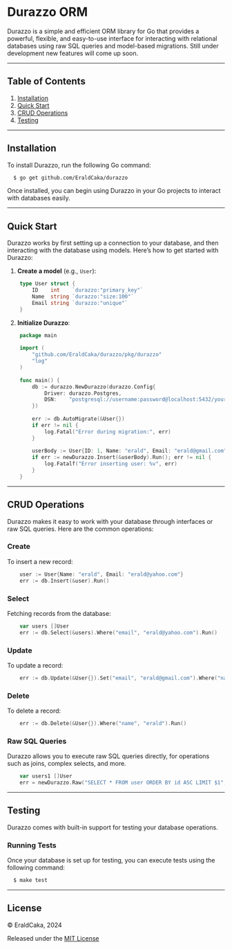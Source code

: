 
# Durazzo ORM

Durazzo is a simple and efficient ORM library for Go that provides a powerful, flexible, and easy-to-use interface for interacting with relational databases using raw SQL queries and model-based migrations. Still under development new features will come up soon.

---

## Table of Contents

1. [Installation](#installation)
2. [Quick Start](#quick-start)
3. [CRUD Operations](#crud-operations)
4. [Testing](#testing)

---

## Installation

To install Durazzo, run the following Go command:

```bash
  $ go get github.com/EraldCaka/durazzo
```

Once installed, you can begin using Durazzo in your Go projects to interact with databases easily.

---

## Quick Start

Durazzo works by first setting up a connection to your database, and then interacting with the database using models. Here’s how to get started with Durazzo:

1. **Create a model** (e.g., `User`):

```go
    type User struct {
        ID    int    `durazzo:"primary_key"`
        Name  string `durazzo:"size:100"`
        Email string `durazzo:"unique"`
    }
```

2. **Initialize Durazzo**:

```go
    package main
    
    import (
        "github.com/EraldCaka/durazzo/pkg/durazzo"
        "log"
    )
    
    func main() {
        db := durazzo.NewDurazzo(durazzo.Config{
            Driver: durazzo.Postgres,
            DSN:    "postgresql://username:password@localhost:5432/yourdbname?sslmode=disable",
        })
    
        err := db.AutoMigrate(&User{})
        if err != nil {
            log.Fatal("Error during migration:", err)
        }
		
        userBody := User{ID: 1, Name: "erald", Email: "erald@gmail.com"}
        if err := newDurazzo.Insert(&userBody).Run(); err != nil {
            log.Fatalf("Error inserting user: %v", err)
        }   
    }
```

---

## CRUD Operations

Durazzo makes it easy to work with your database through interfaces or raw SQL queries. Here are the common operations:

### Create

To insert a new record:

```go
    user := User{Name: "erald", Email: "erald@yahoo.com"}
    err := db.Insert(&user).Run()
```

### Select

Fetching records from the database:

```go
    var users []User
    err := db.Select(&users).Where("email", "erald@yahoo.com").Run()
```

### Update

To update a record:

```go
    err := db.Update(&User{}).Set("email", "erald@gmail.com").Where("name", "erald").Run()
```

### Delete

To delete a record:

```go
    err := db.Delete(&User{}).Where("name", "erald").Run()
```

### Raw SQL Queries

Durazzo allows you to execute raw SQL queries directly, for operations such as joins, complex selects, and more. 

```go
    var users1 []User
    err = newDurazzo.Raw("SELECT * FROM user ORDER BY id ASC LIMIT $1", 2).Model(&users1).Run()
```

---

## Testing

Durazzo comes with built-in support for testing your database operations.


### Running Tests

Once your database is set up for testing, you can execute tests using the following command:

```bash
  $ make test
```


---

## License

© EraldCaka, 2024

Released under the [MIT License](https://github.com/EraldCaka/durazzo/blob/main/license)